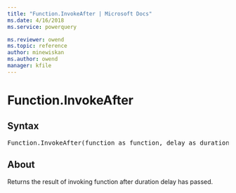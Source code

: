 ```yaml
---
title: "Function.InvokeAfter | Microsoft Docs"
ms.date: 4/16/2018
ms.service: powerquery

ms.reviewer: owend
ms.topic: reference
author: minewiskan
ms.author: owend
manager: kfile
---
```

# Function.InvokeAfter

## Syntax

<pre>
Function.InvokeAfter(function as function, delay as duration) as any  
</pre>
  
## About  
Returns the result of invoking function after duration delay has passed.  
  

